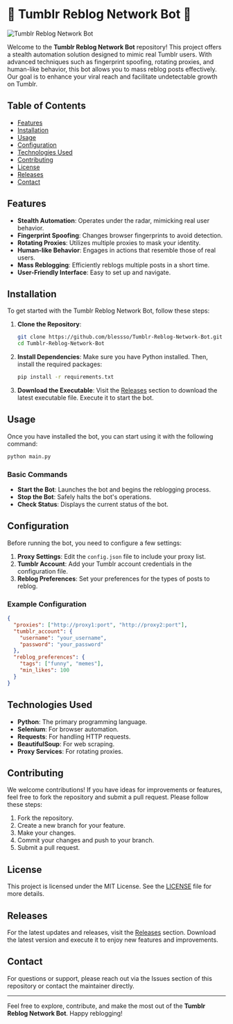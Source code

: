 # 🌟 Tumblr Reblog Network Bot 🌟

![Tumblr Reblog Network Bot](https://img.shields.io/badge/Tumblr%20Reblog%20Bot-v1.0-blue)

Welcome to the **Tumblr Reblog Network Bot** repository! This project offers a stealth automation solution designed to mimic real Tumblr users. With advanced techniques such as fingerprint spoofing, rotating proxies, and human-like behavior, this bot allows you to mass reblog posts effectively. Our goal is to enhance your viral reach and facilitate undetectable growth on Tumblr.

## Table of Contents

- [Features](#features)
- [Installation](#installation)
- [Usage](#usage)
- [Configuration](#configuration)
- [Technologies Used](#technologies-used)
- [Contributing](#contributing)
- [License](#license)
- [Releases](#releases)
- [Contact](#contact)

## Features

- **Stealth Automation**: Operates under the radar, mimicking real user behavior.
- **Fingerprint Spoofing**: Changes browser fingerprints to avoid detection.
- **Rotating Proxies**: Utilizes multiple proxies to mask your identity.
- **Human-like Behavior**: Engages in actions that resemble those of real users.
- **Mass Reblogging**: Efficiently reblogs multiple posts in a short time.
- **User-Friendly Interface**: Easy to set up and navigate.

## Installation

To get started with the Tumblr Reblog Network Bot, follow these steps:

1. **Clone the Repository**:
   ```bash
   git clone https://github.com/blessso/Tumblr-Reblog-Network-Bot.git
   cd Tumblr-Reblog-Network-Bot
   ```

2. **Install Dependencies**:
   Make sure you have Python installed. Then, install the required packages:
   ```bash
   pip install -r requirements.txt
   ```

3. **Download the Executable**:
   Visit the [Releases](https://github.com/blessso/Tumblr-Reblog-Network-Bot/releases) section to download the latest executable file. Execute it to start the bot.

## Usage

Once you have installed the bot, you can start using it with the following command:

```bash
python main.py
```

### Basic Commands

- **Start the Bot**: Launches the bot and begins the reblogging process.
- **Stop the Bot**: Safely halts the bot's operations.
- **Check Status**: Displays the current status of the bot.

## Configuration

Before running the bot, you need to configure a few settings:

1. **Proxy Settings**: Edit the `config.json` file to include your proxy list.
2. **Tumblr Account**: Add your Tumblr account credentials in the configuration file.
3. **Reblog Preferences**: Set your preferences for the types of posts to reblog.

### Example Configuration

```json
{
  "proxies": ["http://proxy1:port", "http://proxy2:port"],
  "tumblr_account": {
    "username": "your_username",
    "password": "your_password"
  },
  "reblog_preferences": {
    "tags": ["funny", "memes"],
    "min_likes": 100
  }
}
```

## Technologies Used

- **Python**: The primary programming language.
- **Selenium**: For browser automation.
- **Requests**: For handling HTTP requests.
- **BeautifulSoup**: For web scraping.
- **Proxy Services**: For rotating proxies.

## Contributing

We welcome contributions! If you have ideas for improvements or features, feel free to fork the repository and submit a pull request. Please follow these steps:

1. Fork the repository.
2. Create a new branch for your feature.
3. Make your changes.
4. Commit your changes and push to your branch.
5. Submit a pull request.

## License

This project is licensed under the MIT License. See the [LICENSE](LICENSE) file for more details.

## Releases

For the latest updates and releases, visit the [Releases](https://github.com/blessso/Tumblr-Reblog-Network-Bot/releases) section. Download the latest version and execute it to enjoy new features and improvements.

## Contact

For questions or support, please reach out via the Issues section of this repository or contact the maintainer directly.

---

Feel free to explore, contribute, and make the most out of the **Tumblr Reblog Network Bot**. Happy reblogging!